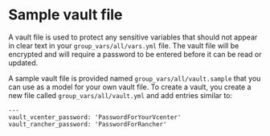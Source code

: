 # Sample vault file

A vault file is used to protect any sensitive variables that should not appear in clear text in your
`group_vars/all/vars.yml` file. The vault file will be encrypted and will require a password to be
entered before it can be read or updated.

A sample vault file is provided named `group_vars/all/vault.sample` that you can use as a model for your
own vault file. To create a vault, you create a new file called `group_vars/all/vault.yml` and add entries similar to:


```
---
vault_vcenter_password: 'PasswordForYourVcenter'
vault_rancher_password: 'PasswordForRancher'
```